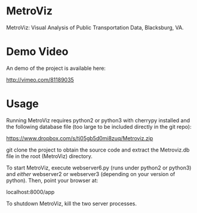 MetroViz
========
MetroViz: Visual Analysis of Public Transportation Data, Blacksburg, VA.

Demo Video
==========

An demo of the project is available here:

http://vimeo.com/81189035

Usage
=====
Running MetroViz requires python2 or python3 with cherrypy installed and the following database file (too large to be included directly in the git repo):

https://www.dropbox.com/s/tj05gb5d0mi8zuq/Metroviz.zip

git clone the project to obtain the source code and extract the Metroviz.db file in the root (MetroViz) directory.

To start MetroViz, execute webserver6.py (runs under python2 or python3) and *either* webserver2 or webserver3 (depending on your version of python). Then, point your browser at:

localhost:8000/app

To shutdown MetroViz, kill the two server processes.
